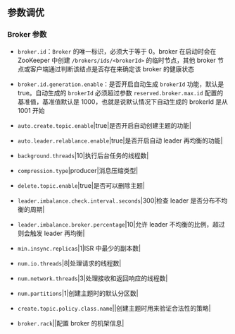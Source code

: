 ## 参数调优



### Broker 参数

- `broker.id`：`Broker` 的唯一标识，必须大于等于 0。broker 在启动时会在 ZooKeeper 中创建 `/brokers/ids/<brokerId>` 的临时节点，其他 broker 节点或客户端通过判断该结点是否存在来确定该 broker 的健康状态
- `broker.id.generation.enable`：是否开启自动生成 `brokerId` 功能，默认是 true。自动生成的 `brokerId` 必须超过参数 ```reserved.broker.max.id``` 配置的基准值，基准值默认是 1000，也就是说默认情况下自动生成的 brokerId 是从 1001 开始



- `auto.create.topic.enable`|true|是否开启自动创建主题的功能|
- `auto.leader.relablance.enable`|true|是否开启自动 leader 再均衡的功能|
- `background.threads`|10|执行后台任务的线程数|
- `compression.type`|producer|消息压缩类型|
- `delete.topic.enable`|true|是否可以删除主题|
- `leader.imbalance.check.interval.seconds`|300|检查 leader 是否分布不均衡的周期|
- `leader.imbalance.broker.percentage`|10|允许 leader 不均衡的比例，超过则会触发 leader 再均衡|
- `min.insync.replicas`|1|ISR 中最少的副本数|
- `num.io.threads`|8|处理请求的线程数|
- `num.network.threads`|3|处理接收和返回响应的线程数|
- `num.partitions`|1|创建主题时的默认分区数|
- `create.topic.policy.class.name`||创建主题时用来验证合法性的策略|
- `broker.rack`||配置 broker 的机架信息|